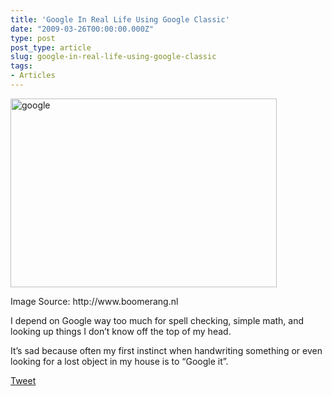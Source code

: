 ```yaml
---
title: 'Google In Real Life Using Google Classic'
date: "2009-03-26T00:00:00.000Z"
type: post 
post_type: article
slug: google-in-real-life-using-google-classic
tags: 
- Articles
---
```

<div id="attachment_159" class="wp-caption aligncenter" style="width: 436px">
  <a href="http://brandontreb.com/wp-content/uploads/2009/03/google.jpeg"><img class="size-full wp-image-159    " title="google" src="http://brandontreb.com/wp-content/uploads/2009/03/google.jpeg" alt="google" width="426" height="302" /></a> 
  
  <p class="wp-caption-text">
    Image Source: http://www.boomerang.nl
  </p>
</div>

I depend on Google way too much for spell checking, simple math, and looking up things I don&#8217;t know off the top of my head.

It&#8217;s sad because often my first instinct when handwriting something or even looking for a lost object in my house is to &#8220;Google it&#8221;.

<div style="">
  <a href="http://twitter.com/share" class="twitter-share-button" data-count="horizontal" data-text="Google In Real Life Using Google Classic" data-url="http://brandontreb.com/google-in-real-life-using-google-classic"  data-via="brandontreb" data-related="brandontreb:">Tweet</a>
</div>